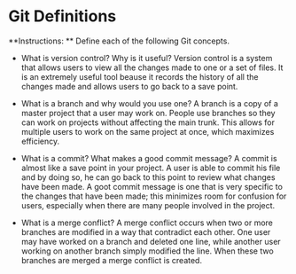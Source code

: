 # Git Definitions

**Instructions: ** Define each of the following Git concepts.

* What is version control?  Why is it useful?
Version control is a system that allows users to view all the changes made to one or a set of files. It is an extremely useful tool beause it records the history of all the changes made and allows users to go back to a save point.

* What is a branch and why would you use one?
A branch is a copy of a master project that a user may work on. People use branches so they can work on projects without affecting the main trunk. This allows for multiple users to work on the same project at once, which maximizes efficiency. 

* What is a commit? What makes a good commit message?
A commit is almost like a save point in your project. A user is able to commit his file and by doing so, he can go back to this point to review what changes have been made. A goot commit message is one that is very specific to the changes that have been made; this minimizes room for confusion for users, especially when there are many people involved in the project.

* What is a merge conflict?
A merge conflict occurs when two or more branches are modified in a way that contradict each other. One user may have worked on a branch and deleted one line, while another user working on another branch simply modified the line. When these two branches are merged a merge conflict is created.
